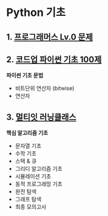# Python 기초
## 1. [프로그래머스 Lv.0 문제](https://github.com/hanna-joo/Self_Coding/tree/master/python/01_python_basic/01_programmers)

## 2. [코드업 파이썬 기초 100제](https://github.com/hanna-joo/Self_Coding/tree/master/python/01_python_basic/02_codeup)
**파이썬 기초 문법**
- 비트단위 연산자 (bitwise)
- 연산자

## 3. [멀티잇 러닝클래스](https://github.com/hanna-joo/Self_Coding/tree/master/python/01_python_basic/03_goorm)
**핵심 알고리즘 기초**
- 문자열 기초
- 수학 기초
- 스택 & 큐
- 그리디 알고리즘 기초
- 시뮬레이션 기초
- 동적 프로그래밍 기초
- 완전 탐색
- 그래프 탐색
- 최종 모의고사